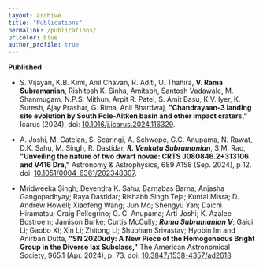 ```yaml
---
layout: archive
title: "Publications"
permalink: /publications/
urlcolor: blue
author_profile: true
---
```


**Published**
* S. Vijayan, K.B. Kimi, Anil Chavan, R. Aditi, U. Thahira, **V. Rama Subramanian**, Rishitosh K. Sinha, Amitabh,
Santosh Vadawale, M. Shanmugam, N.P.S. Mithun, Arpit R. Patel, S. Amit Basu, K.V. Iyer, K. Suresh, Ajay Prashar, G. Rima, Anil Bhardwaj, **"Chandrayaan-3 landing site evolution by South Pole-Aitken basin and other impact craters,"** Icarus (2024), doi: [10.1016/j.icarus.2024.116329](https://www.sciencedirect.com/science/article/abs/pii/S0019103524003890?via%3Dihub).

* A. Joshi, M. Catelan, S. Scaringi, A. Schwope, G.C. Anupama, N. Rawat, D.K. Sahu, M. Singh, R. Dastidar, _**R. Venkata Subramanian**_, S.M. Rao, **"Unveiling the nature of two dwarf novae: CRTS J080846.2+313106 and V416 Dra,"** Astronomy & Astrophysics, 689 A158 (Sep. 2024), p 12. doi: [10.1051/0004-6361/202348307](https://doi.org/10.1051/0004-6361/202348307).
  
* Mridweeka Singh; Devendra K. Sahu; Barnabas Barna; Anjasha Gangopadhyay; Raya Dastidar; Rishabh Singh Teja; Kuntal Misra; D. Andrew Howell; Xiaofeng Wang; Jun Mo; Shengyu Yan; Daichi Hiramatsu; Craig Pellegrino; G. C. Anupama; Arti Joshi; K. Azalee Bostroem; Jamison Burke; Curtis McCully; _**Rama Subramanian V**_; Gaici Li; Gaobo Xi; Xin Li; Zhitong Li; Shubham Srivastav; Hyobin Im and Anirban Dutta, **"SN 2020udy: A New Piece of the Homogeneous Bright Group in the Diverse Iax Subclass,"** The American Astronomical Society, 965.1 (Apr. 2024), p. 73. doi: [10.3847/1538-4357/ad2618](https://iopscience.iop.org/article/10.3847/1538-4357/ad2618)
